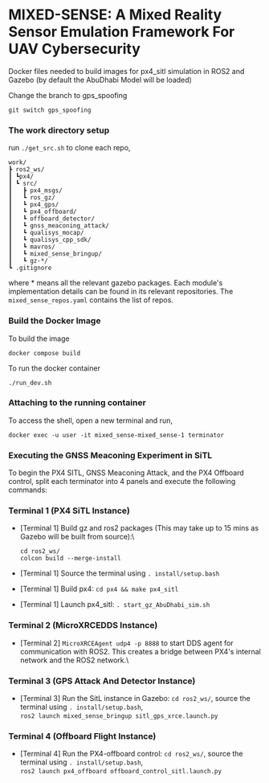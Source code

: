 # MIXED-SENSE: A Mixed Reality Sensor Emulation Framework For UAV Cybersecurity
Docker files needed to build images for px4_sitl simulation in ROS2 and Gazebo (by default the AbuDhabi Model will be loaded)

Change the branch to gps_spoofing

`git switch gps_spoofing`

### The work directory setup 
run `./get_src.sh` to clone each repo, 
```
work/
┣ ros2_ws/
┃ ┗px4/
┃ ┗ src/ 
┃   ┣ px4_msgs/
┃   ┗ ros_gz/
┃   ┗ px4_gps/
┃   ┗ px4_offboard/
┃   ┗ offboard_detector/
┃   ┗ gnss_meaconing_attack/
┃   ┗ qualisys_mocap/
┃   ┗ qualisys_cpp_sdk/
┃   ┗ mavros/
┃   ┗ mixed_sense_bringup/
┃   ┗ gz-*/
┗ .gitignore
```
where * means all the relevant gazebo packages. Each module's implementation details can be found in its relevant repositories. The `mixed_sense_repos.yaml` contains the list of  repos.
### Build the Docker Image

To build the image

`docker compose build`

To run the docker container

`./run_dev.sh`


### Attaching to the running container

To access the shell, open a new terminal and run,

`docker exec -u user -it mixed_sense-mixed_sense-1 terminator`

### Executing the GNSS Meaconing Experiment in SiTL


To begin the PX4 SITL, GNSS Meaconing Attack, and the PX4 Offboard control, split each terminator into 4 panels and execute the following commands:

### Terminal 1 (PX4 SiTL Instance)
* [Terminal 1] Build gz and ros2 packages (This may take up to 15 mins as Gazebo will be built from source):\
   ```
   cd ros2_ws/ 
   colcon build --merge-install
   ```

* [Terminal 1] Source the terminal using `. install/setup.bash` 
* [Terminal 1] Build px4: `cd px4 && make px4_sitl`
* [Terminal 1] Launch px4_sitl: `. start_gz_AbuDhabi_sim.sh`


### Terminal 2 (MicroXRCEDDS Instance)   
* [Terminal 2] `MicroXRCEAgent udp4 -p 8888` to start DDS agent for communication with ROS2. This creates a bridge between PX4's internal network and the ROS2 network.\

### Terminal 3 (GPS Attack And Detector Instance)  
* [Terminal 3] Run the SitL instance in Gazebo: `cd ros2_ws/`, source the terminal using `. install/setup.bash`,\
     `ros2 launch mixed_sense_bringup sitl_gps_xrce.launch.py`

### Terminal 4 (Offboard Flight Instance)     
* [Terminal 4] Run the PX4-offboard control: `cd ros2_ws/`, source the terminal using `. install/setup.bash`,\
    `ros2 launch px4_offboard offboard_control_sitl.launch.py`

